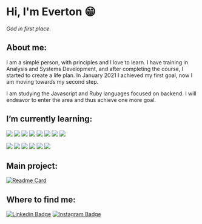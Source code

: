 # Hi, I'm Everton :grin:
*God in first place.*

## About me:
I am a simple person, with principles and I love to learn. I have training in Analysis and Systems Development, and after completing the course, I started to create a life plan. In January 2021 I achieved my first goal, now I am moving towards my second step.

I am studying the Javascript and Ruby languages focused on backend. I will endeavor to enter the area and thus achieve one more goal.


## I’m currently learning:
![](https://img.shields.io/badge/_-Code-black?style=for-the-badge)
![](https://img.shields.io/badge/_-Ruby-blue?style=for-the-badge&logo=ruby&logoColor=white)
![](https://img.shields.io/badge/_-Rails-blue?style=for-the-badge&logo=rubyonrails&logoColor=white)
![](https://img.shields.io/badge/_-HTML5-blue?style=for-the-badge&logo=html5&logoColor=white)
![](https://img.shields.io/badge/_-CSS3-blue?style=for-the-badge&logo=css3&logoColor=white)
![](https://img.shields.io/badge/_-Javascript-blue?style=for-the-badge&logo=javascript&logoColor=white)
![](https://img.shields.io/badge/_-Node.JS-blue?style=for-the-badge&logo=node.js&logoColor=white)
![](https://img.shields.io/badge/_-Typescript-blue?style=for-the-badge&logo=typescript&logoColor=white)

![](https://img.shields.io/badge/_-Tools-black?style=for-the-badge)
![](https://img.shields.io/badge/_-Linux-blueviolet?style=for-the-badge&logo=Linux&logoColor=white)
![](https://img.shields.io/badge/_-Git-blueviolet?style=for-the-badge&logo=git&logoColor=white)
![](https://img.shields.io/badge/_-VSCode-blueviolet?style=for-the-badge&logo=visual-studio-code&logoColor=white)
![](https://img.shields.io/badge/_-Vim-blueviolet?style=for-the-badge&logo=vim&logoColor=white)
![](https://img.shields.io/badge/_-Tmux-blueviolet?style=for-the-badge&logo=tmux&logoColor=white)

## Main project:
[![Readme Card](https://github-readme-stats.vercel.app/api/pin/?username=evertonlopesc&repo=Ruby-Roadmap&theme=midnight-purple)](https://github.com/evertonlopesc/Ruby-Roadmap)

## Where to find me:
[![Linkedin Badge](https://img.shields.io/badge/-EvertonLopes-blue?style=flat-square&logo=Linkedin&logoColor=white&link=https://www.linkedin.com/in/everton-lopes-costa)](https://www.linkedin.com/in/everton-lopes-costa)
[![Instagram Badge](https://img.shields.io/badge/-EvertonLopes-blueviolet?style=flat-square&logo=Instagram&logoColor=white&link=https://www.instagram.com/everton.locos/)](https://www.instagram.com/everton.locos/)
